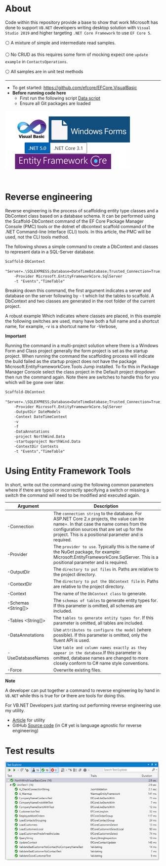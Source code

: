 # About 

Code within this repository provide a base to show that work Microsoft has done to support `VB.NET` developers writing desktop solution with `Visual Studio 2019` and higher targeting `.NET Core Framework` to use `EF Core 5`.

:white_circle:  A mixture of simple and intermediate read samples. 

:white_circle:  No CRUD as this requires some form of mocking expect one `update example` in `ContactsOperations`.

:white_circle: All samples are in unit test methods

---

- To get started: https://github.com/efcore/EFCore.VisualBasic
- **Before running code here** 
  - First run the following script [Data script](https://gist.github.com/karenpayneoregon/40a6e1158ff29819286a39b7f1ed1ae8) 
  - Ensure all Git packages are loaded

![img](assets/vbFormsCore.png)

</br>

# Reverse engineering

Reverse engineering is the process of scaffolding entity type classes and a DbContext class based on a database schema. It can be performed using the Scaffold-DbContext command of the EF Core Package Manager Console (PMC) tools or the dotnet ef dbcontext scaffold command of the .NET Command-line Interface (CLI) tools. In this article, the PMC will be used, not the CLI tools method.

The following shows a simple command to create a DbContext and classes to represent data in a SQL-Server database.

```
Scaffold-DbContext
    "Server=.\SQLEXPRESS;Database=DateTimeDatabase;Trusted_Connection=True;"
    -Provider Microsoft.EntityFrameworkCore.SqlServer
    -t "Events","TimeTable"
```

Breaking down this command, the first argument indicates a server and database on the server following by - t which list the tables to scaffold. A DbContext and two classes are generated in the root folder of the current project.

A robust example Which indicates where classes are placed, in this example the following switches are used, many have both a full name and a shortcut name, for example, -v is a shortcut name for -Verbose, 

**Important**

Running the command in a multi-project solution where there is a Windows Form and Class project generally the form project is set as the startup project. When running the command the scaffolding process will indicate the build failed as the startup project does not have the package Microsoft.EntityFrameworkCore.Tools Jump installed. To fix this in Package Manager Console select the class project in the Default project dropdown then run the command again. Note there are switches to handle this for you which will be gone over later.


```
Scaffold-DbContext
    "Server=.\SQLEXPRESS;Database=DateTimeDatabase;Trusted_Connection=True;"
    -Provider Microsoft.EntityFrameworkCore.SqlServer
    -OutputDir DateModels
    -Context DateTimeContext 
    -v
    -f 
    -DataAnnotations 
    -project NorthWind.Data
    -startupproject NorthWind.Data
    -ContextDir Contexts
    -t "Events","TimeTable"
```


# Using Entity Framework Tools

In short, write out the command using the following common parameters where if there are typos or incorrectly specifying a switch or missing a switch the command will need to be modified and executed again. 

| Argument  |  Description  |
| ---         |  ---  |
| -Connection <String>|	The `connection string` to the database. For ASP.NET Core 2.x projects, the value can be name=<name of connection string>. In that case the name comes from the configuration sources that are set up for the project. This is a positional parameter and is required. |
| -Provider <String>|	The `provider to use`. Typically this is the name of the NuGet package, for example: Microsoft.EntityFrameworkCore.SqlServer. This is a positional parameter and is required. |
| -OutputDir <String>|	The `directory to put files` in. Paths are relative to the project directory. |
| -ContextDir <String>|	The `directory to put the DbContext file` in. Paths are relative to the project directory.
| -Context <String>	|	The name of the `DbContext class` to generate. |
| -Schemas <String[]>|	The `schemas of tables` to generate entity types for. If this parameter is omitted, all schemas are included. |
| -Tables <String[]>|	The `tables to generate entity types for`. If this parameter is omitted, all tables are included. |
| -DataAnnotations	|	Use `attributes to configure the model` (where possible). If this parameter is omitted, only the fluent API is used. |
| -UseDatabaseNames	|	Use `table and column names exactly as they appear in the database`.If this parameter is omitted, database names are changed to more closely conform to C# name style conventions. |
| -Force|	Overwrite existing files. |

**Note**

A developer can put together a command to reverse engineering by hand in `VB.NET` while this is true for `C#` there are tools for doing this.

For VB.NET Developers just starting out performing reverse engineering use my utility.

- [Article](https://social.technet.microsoft.com/wiki/contents/articles/53258.windows-forms-entity-framework-core-reverse-engineering-databases.aspx?fbclid=IwAR3AJK-vxEfKLnA-9-jinLHw9MKWAggM-zqW5vobhH1za_703bGyy2sBNEU) for utility
- GitHub [Source code](https://github.com/karenpayneoregon/ScaffoldDbContextHelper) (in C# yet is language agnostic for reverse engineering)

# Test results

![img](assets/testresults.png)